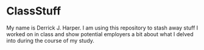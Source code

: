 # ClassStuff
My name is Derrick J. Harper. I am using this repository to stash away stuff I worked on in class and show potential employers a bit about what I delved into during the course of my study.

